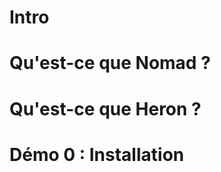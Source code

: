 # Intro

# Qu'est-ce que Nomad ?

# Qu'est-ce que Heron ?

# Démo 0 : Installation

<!-- docker system prune -af --volumes !>
wget https://github.com/apache/incubator-heron/releases/download/0.17.8/heron-install-0.17.8-ubuntu.sh
chmod +x heron-install-0.17.8-ubuntu.sh
./heron-install-0.17.8-ubuntu.sh --user
export PATH="$PATH:~/bin"
wget https://releases.hashicorp.com/nomad/0.8.4/nomad_0.8.4_linux_amd64.zip
unzip nomad_0.8.4_linux_amd64.zip
sudo cp nomad /usr/bin
chmod 755 /usr/bin/nomad

# Démo 1 : Nomad local

docker rm -f consul
docker run -tid --rm --net host --name=consul consul
sudo nomad agent -dev
nomad job init
nomad job run example.nomad
nomad job status example
nomad alloc status -stats xxxxxxxx
nomad alloc logs xxxxxxxx redis
firefox http://127.0.0.1:4646/ui/jobs
sed -i "s/\(count =\) 1/\1 3/" example.nomad
nomad job plan example.nomad
nomad job run -check-index 13 example.nomad
nomad job status example
sed -i "s/\(redis\):3.2/\1:4.0/" example.nomad
nomad job plan example.nomad
nomad job run -check-index 37 example.nomad
nomad job status example
nomad job stop example
nomad job status example

# Démo 2 : Heron local

heron submit local ~/.heron/examples/heron-api-examples.jar com.twitter.heron.examples.api.WindowedWordCountTopology --deploy-deactivated test
ls -al ~/.herondata/topologies/local/${USER}/test/WindowedWordCountTopology
ls -al ~/.herondata/topologies/local/${USER}/test/WindowedWordCountTopology/log-files
heron-tracker
heron-ui
heron activate local test
heron deactivate local test
heron kill local test

# Démo 3 : Heron dans Nomad

cat > ~/.heron/conf/nomad/uploader.yaml << 'EOF'
# uploader class for transferring the topology jar/tar files to storage
heron.class.uploader:    com.twitter.heron.uploader.http.HttpUploader
heron.uploader.http.uri: http://localhost:9000/api/v1/file/upload
EOF
heron-apiserver --cluster nomad --base-template nomad --download-hostname 127.0.0.1 --heron-core-package-path ~/.heron/dist/heron-core.tar.gz -D heron.statemgr.connection.string=127.0.0.1:2181 -D heron.nomad.scheduler.uri=127.0.0.1:4647 -D heron.class.uploader=com.twitter.heron.uploader.http.HttpUploader --verbose
sed -i "s/#\(heron.package.core.*http://.*\)/\1/" ~/.heron/conf/nomad/client.yaml
sed -i "s/\(heron.package.core.*file://.*\)/#\1/" ~/.heron/conf/nomad/client.yaml


# Démo 4 : Heron standalone (embedded Nomad)

docker rm -f zookeeper
docker run -tid --rm --net host --name zookeeper zookeeper
heron-admin standalone set
heron-admin standalone cluster start
heron submit standalone ~/.heron/examples/heron-api-examples.jar com.twitter.heron.examples.api.WindowedWordCountTopology test
ln -s ~/.heron/bin/heron-nomad ~/bin/
heron-nomad job status
heron-nomad job status testxxxxxxxx
heron-nomad alloc-status xxxxxxxx
heron kill standalone test
heron-admin standalone cluster stop

# Démo 5 : Nomad cluster ?

# Démo 6 : Heron dans Nomad cluster ?

# Démo 7 : Cleanup

rm -rf ~/.pex ~/.herondata ~/.heron ~/bin/heron*

# Conclusion

